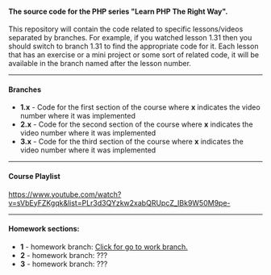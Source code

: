 #### The source code for the PHP series "Learn PHP The Right Way".

This repository will contain the code related to specific lessons/videos separated by branches. For example, if you watched lesson 1.31 then you should switch to branch 1.31 to find the appropriate code for it. Each lesson that has an exercise or a mini project or some sort of related code, it will be available in the branch named after the lesson number.

--- 
#### Branches
* **1.x** - Code for the first section of the course where **x** indicates the video number where it was implemented
* **2.x** - Code for the second section of the course where **x** indicates the video number where it was implemented
* **3.x** - Code for the third section of the course where **x** indicates the video number where it was implemented

---
#### Course Playlist
https://www.youtube.com/watch?v=sVbEyFZKgqk&list=PLr3d3QYzkw2xabQRUpcZ_IBk9W50M9pe-



---
#### Homework sections:
* **1** - homework branch: [Click for go to work branch.](https://github.com/furkanartar/LearnPHPTheRightWay/tree/1.32)
* **2** - homework branch: ???
* **3** - homework branch: ???
